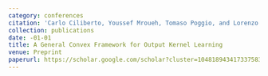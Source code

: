 ```yaml
---
category: conferences
citation: 'Carlo Ciliberto, Youssef Mroueh, Tomaso Poggio, and Lorenzo Rosasco. "A General Convex Framework for Output Kernel Learning".'
collection: publications
date: -01-01
title: A General Convex Framework for Output Kernel Learning
venue: Preprint
paperurl: https://scholar.google.com/scholar?cluster=10481894341733758372&hl=en&oi=scholarr
---
```


